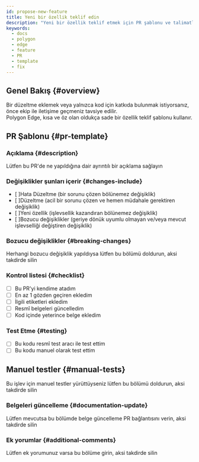 ```yaml
---
id: propose-new-feature
title: Yeni bir özellik teklif edin
description: "Yeni bir özellik teklif etmek için PR şablonu ve talimatları."
keywords:
  - docs
  - polygon
  - edge
  - feature
  - PR
  - template
  - fix
---
```


## Genel Bakış {#overview}

Bir düzeltme eklemek veya yalnızca kod için katkıda bulunmak istiyorsanız, önce ekip ile iletişime geçmeniz tavsiye edilir. <br/>
Polygon Edge, kısa ve öz olan oldukça sade bir özellik teklif şablonu kullanır.

## PR Şablonu {#pr-template}

### Açıklama {#description}

Lütfen bu PR'de ne yapıldığına dair ayrıntılı bir açıklama sağlayın

### Değişiklikler şunları içerir {#changes-include}

- [ ]Hata Düzeltme (bir sorunu çözen bölünemez değişiklik)
- [ ]Düzeltme (acil bir sorunu çözen ve hemen müdahale gerektiren değişiklik)
- [ ]Yeni özellik (işlevsellik kazandıran bölünemez değişiklik)
- [ ]Bozucu değişiklikler (geriye dönük uyumlu olmayan ve/veya mevcut işlevselliği değiştiren değişiklik)

### Bozucu değişiklikler {#breaking-changes}

Herhangi bozucu değişiklik yapıldıysa lütfen bu bölümü doldurun, aksi takdirde silin

### Kontrol listesi {#checklist}

- [ ] Bu PR'yi kendime atadım
- [ ] En az 1 gözden geçiren ekledim
- [ ] İlgili etiketleri ekledim
- [ ] Resmî belgeleri güncelledim
- [ ] Kod içinde yeterince belge ekledim

### Test Etme {#testing}

- [ ] Bu kodu resmî test aracı ile test ettim
- [ ] Bu kodu manuel olarak test ettim

## Manuel testler {#manual-tests}

Bu işlev için manuel testler yürüttüyseniz lütfen bu bölümü doldurun, aksi takdirde silin

### Belgeleri güncelleme {#documentation-update}

Lütfen mevcutsa bu bölümde belge güncelleme PR bağlantısını verin, aksi takdirde silin

### Ek yorumlar {#additional-comments}

Lütfen ek yorumunuz varsa bu bölüme girin, aksi takdirde silin